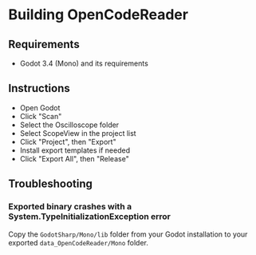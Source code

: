 # Building OpenCodeReader

## Requirements
- Godot 3.4 (Mono) and its requirements

## Instructions
- Open Godot
- Click "Scan"
- Select the Oscilloscope folder
- Select ScopeView in the project list
- Click "Project", then "Export"
- Install export templates if needed
- Click "Export All", then "Release"

## Troubleshooting
### Exported binary crashes with a System.TypeInitializationException error
Copy the `GodotSharp/Mono/lib` folder from your Godot installation to your exported `data_OpenCodeReader/Mono` folder.
